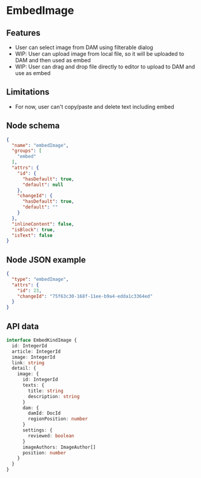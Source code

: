 # EmbedImage

## Features
- User can select image from DAM using filterable dialog
- WIP: User can upload image from local file, so it will be uploaded to DAM and then used as embed
- WIP: User can drag and drop file directly to editor to upload to DAM and use as embed

## Limitations
- For now, user can't copy/paste and delete text including embed

## Node schema

```json
{
  "name": "embedImage",
  "groups": [
    "embed"
  ],
  "attrs": {
    "id": {
      "hasDefault": true,
      "default": null
    },
    "changeId": {
      "hasDefault": true,
      "default": ""
    }
  },
  "inlineContent": false,
  "isBlock": true,
  "isText": false
}
```

## Node JSON example

```json
{
  "type": "embedImage",
  "attrs": {
    "id": 23,
    "changeId": "75f63c30-168f-11ee-b9a4-edda1c3364ed"
  }
}
```

## API data

```ts
interface EmbedKindImage {
  id: IntegerId
  article: IntegerId
  image: IntegerId
  link: string
  detail: {
    image: {
      id: IntegerId
      texts: {
        title: string
        description: string
      }
      dam: {
        damId: DocId
        regionPosition: number
      }
      settings: {
        reviewed: boolean
      }
      imageAuthors: ImageAuthor[]
      position: number
    }
  }
}
```
